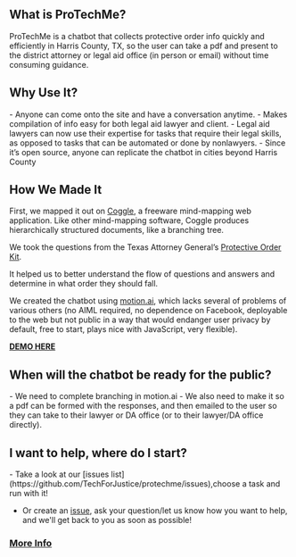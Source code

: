 <h2>What is ProTechMe?</h2>

ProTechMe is a chatbot that collects protective order info quickly and efficiently in Harris County, TX, so the user can take a pdf and present to the district attorney or legal aid office (in person or email) without time consuming guidance. 

<h2>Why Use It?</h2>
- Anyone can come onto the site and have a conversation anytime. 
- Makes compilation of info easy for both legal aid lawyer and client.
- Legal aid lawyers can now use their expertise for tasks that require their legal skills, as opposed to tasks that can be automated or done by nonlawyers. 
- Since it’s open source, anyone can replicate the chatbot in cities beyond Harris County

<h2>How We Made It</h2>

First, we mapped it out on [Coggle](https://coggle.it/diagram/581e2e29bca2b058492a7baa/70969a69244f843e388759825bbc6e131265e358840e5c29702c270280d407ae), a freeware mind-mapping web application. Like other mind-mapping software, Coggle produces hierarchically structured documents, like a branching tree.

We took the questions from the Texas Attorney General’s [Protective Order Kit](https://texasattorneygeneral.gov/files/cvs/protectivekit_dv.pdf).

It helped us to better understand the flow of  questions and answers and determine in what order they should fall. 

We created the chatbot using [motion.ai](https://www.motion.ai/), which lacks several of problems of various others (no AIML required, no dependence on Facebook, deployable to the web but not public in a way that would endanger user privacy by default, free to start, plays nice with JavaScript, very flexible).

<b>[DEMO HERE](https://techforjustice.github.io/protechme/)</b>

<h2>When will the chatbot be ready for the public?</h2>
- We need to complete branching in motion.ai 
- We also need to make it so a pdf can be formed with the responses, and then emailed to the user so they can take to their lawyer or DA office (or to their lawyer/DA office directly).

<h2>I want to help, where do I start?</h2>
- Take a look at our [issues list](https://github.com/TechForJustice/protechme/issues),choose a task and run with it!

- Or create an [issue](https://github.com/TechForJustice/protechme/issues/new), ask your question/let us know how you want to help, and we'll get back to you as soon as possible!

<h3><a href="https://github.com/TechForJustice/protechme/wiki">More Info</a></h3>
